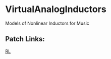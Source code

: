# VirtualAnalogInductors
Models of Nonlinear Inductors for Music

## Patch Links:
[RL](https://soul.dev/lab/?id=b601683e22679b37c3cdafceb54985c6)